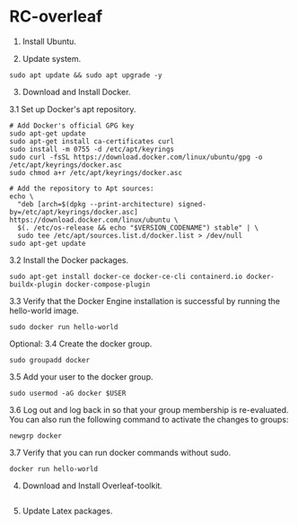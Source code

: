 # RC-overleaf

1. Install Ubuntu.

2. Update system.
```
sudo apt update && sudo apt upgrade -y
```

3. Download and Install Docker.

3.1 Set up Docker's apt repository.
```
# Add Docker's official GPG key
sudo apt-get update
sudo apt-get install ca-certificates curl
sudo install -m 0755 -d /etc/apt/keyrings
sudo curl -fsSL https://download.docker.com/linux/ubuntu/gpg -o /etc/apt/keyrings/docker.asc
sudo chmod a+r /etc/apt/keyrings/docker.asc

# Add the repository to Apt sources:
echo \
  "deb [arch=$(dpkg --print-architecture) signed-by=/etc/apt/keyrings/docker.asc] https://download.docker.com/linux/ubuntu \
  $(. /etc/os-release && echo "$VERSION_CODENAME") stable" | \
  sudo tee /etc/apt/sources.list.d/docker.list > /dev/null
sudo apt-get update
```
  
3.2 Install the Docker packages.
```
sudo apt-get install docker-ce docker-ce-cli containerd.io docker-buildx-plugin docker-compose-plugin
```

3.3 Verify that the Docker Engine installation is successful by running the hello-world image.
```
sudo docker run hello-world
```

Optional:
3.4 Create the docker group.
```
sudo groupadd docker
```

3.5 Add your user to the docker group.
```
sudo usermod -aG docker $USER
```

3.6 Log out and log back in so that your group membership is re-evaluated.
You can also run the following command to activate the changes to groups:
```
newgrp docker
```

3.7 Verify that you can run docker commands without sudo.
```
docker run hello-world
```

4. Download and Install Overleaf-toolkit.
```

```

5. Update Latex packages.
```

```
